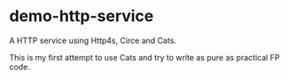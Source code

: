 # demo-http-service

A HTTP service using Http4s, Circe and Cats.

This is my first attempt to use Cats and try to write as pure as practical FP code.

